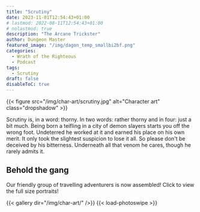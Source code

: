 ```yaml
---
title: "Scrutiny"
date: 2023-11-01T12:54:43+01:00
# lastmod: 2022-08-11T12:54:43+01:00
# nolastmod: true
description: "The Arcane Trickster"
author: Dungeon Master
featured_image: "/img/dagon_temp_smallbi2bf.png"
categories:
  - Wrath of the Righteous
  - Podcast
tags:
  - Scrutiny
draft: false
disableToC: true
---
```


{{< figure src="/img/char-art/scrutiny.jpg" alt="Character art" class="dropshadow" >}}

Scrutiny is, in a word: thorny. In two words: rather thorny and in four: just a bit much. Being born a teifling in a city of demon slayers starts you off the wrong foot. Undeterred  he worked at it and earned his place on his own merit. It only took the slightest suspicion to lose it all.
So please don't be deceived by his bitterness. Underneath all that venom he cares, though he rarely admits it.

## Behold the gang
Our friendly group of travelling adventurers is now assembled! Click to view the full size portraits!

{{< gallery dir="/img/char-art/" />}}
{{< load-photoswipe >}}